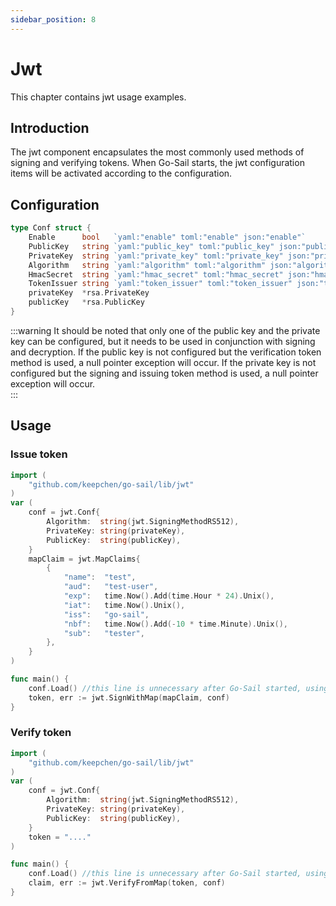 ```yaml
---
sidebar_position: 8
---  
```

# Jwt  
This chapter contains jwt usage examples.  
## Introduction  
The jwt component encapsulates the most commonly used methods of signing and verifying tokens. When Go-Sail starts, the jwt configuration items will be activated according to the configuration.  
## Configuration  
```go title="github.com/keepchen/go-sail/lib/jwt/conf.go" showLineNumbers  
type Conf struct {
    Enable      bool   `yaml:"enable" toml:"enable" json:"enable"`                   //是否启用
    PublicKey   string `yaml:"public_key" toml:"public_key" json:"public_key"`       //公钥字符串或公钥文件地址
    PrivateKey  string `yaml:"private_key" toml:"private_key" json:"private_key"`    //私钥字符串或私钥文件地址
    Algorithm   string `yaml:"algorithm" toml:"algorithm" json:"algorithm"`          //加密算法: RS256 | RS512 | HS512
    HmacSecret  string `yaml:"hmac_secret" toml:"hmac_secret" json:"hmac_secret"`    //密钥
    TokenIssuer string `yaml:"token_issuer" toml:"token_issuer" json:"token_issuer"` //令牌颁发者
    privateKey  *rsa.PrivateKey
    publicKey   *rsa.PublicKey
}
```  
:::warning
It should be noted that only one of the public key and the private key can be configured, but it needs to be used in conjunction with signing and decryption. If the public key is not configured but the verification token method is used, a null pointer exception will occur. If the private key is not configured but the signing and issuing token method is used, a null pointer exception will occur.  
:::  

## Usage  
### Issue token  
```go title="main.go" showLineNumbers  
import (
    "github.com/keepchen/go-sail/lib/jwt"
)
var (
    conf = jwt.Conf{
        Algorithm:  string(jwt.SigningMethodRS512),
        PrivateKey: string(privateKey),
        PublicKey:  string(publicKey),
    }
    mapClaim = jwt.MapClaims{
        {
            "name":  "test",
            "aud":   "test-user",
            "exp":   time.Now().Add(time.Hour * 24).Unix(),
            "iat":   time.Now().Unix(),
            "iss":   "go-sail",
            "nbf":   time.Now().Add(-10 * time.Minute).Unix(),
            "sub":   "tester",
        },
    }
)

func main() {
    conf.Load() //this line is unnecessary after Go-Sail started, using *sailConfig.JwtConf instead.
    token, err := jwt.SignWithMap(mapClaim, conf)
}
```  
### Verify token
```go title="main.go" showLineNumbers  
import (
    "github.com/keepchen/go-sail/lib/jwt"
)
var (
    conf = jwt.Conf{
        Algorithm:  string(jwt.SigningMethodRS512),
        PrivateKey: string(privateKey),
        PublicKey:  string(publicKey),
    }
    token = "...."
)

func main() {
    conf.Load() //this line is unnecessary after Go-Sail started, using *sailConfig.JwtConf instead.
    claim, err := jwt.VerifyFromMap(token, conf)
}
```

